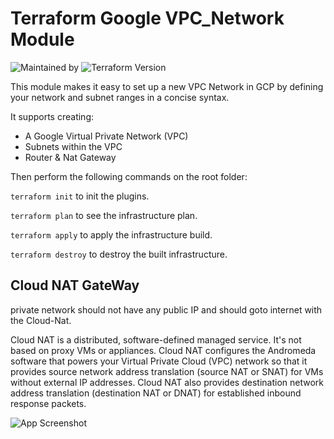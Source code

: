 
# Terraform Google VPC_Network Module
![Maintained by ](https://img.shields.io/badge/maintained%20by-carbonteq.com-blue)
![Terraform Version](https://img.shields.io/badge/tf-%3E%3D0.13.6-blue.svg)

This module makes it easy to set up a new VPC Network in GCP by defining your network and subnet ranges in a concise syntax.


It supports creating:

- A Google Virtual Private Network (VPC)
- Subnets within the VPC
- Router & Nat Gateway



Then perform the following commands on the root folder:

`terraform init` to init the plugins.

`terraform plan` to see the infrastructure plan.

`terraform apply` to apply the infrastructure build.

`terraform destroy` to destroy the built infrastructure.

## Cloud NAT GateWay

private network should not have any public IP and should goto internet with the Cloud-Nat.

Cloud NAT is a distributed, software-defined managed service. It's not based on proxy VMs or appliances. Cloud NAT configures the Andromeda software that powers your Virtual Private Cloud (VPC) network so that it provides source network address translation (source NAT or SNAT) for VMs without external IP addresses. Cloud NAT also provides destination network address translation (destination NAT or DNAT) for established inbound response packets.




![App Screenshot](https://camo.qiitausercontent.com/e867d1d728103633238b6481a0516f8461c7b32e/68747470733a2f2f71696974612d696d6167652d73746f72652e73332e616d617a6f6e6177732e636f6d2f302f3130343438392f38616462326263622d363535342d356438372d643233352d6630386262393630353035662e706e67)
